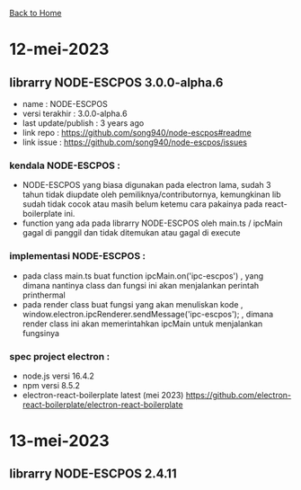 [Back to Home](https://github.com/denitiawan/electron-react-boilerplate-printthermal/blob/main/README.md)

# 12-mei-2023
##  librarry NODE-ESCPOS  3.0.0-alpha.6
- name : NODE-ESCPOS 
- versi terakhir : 3.0.0-alpha.6
- last update/publish : 3 years ago
- link repo : https://github.com/song940/node-escpos#readme
- link issue : https://github.com/song940/node-escpos/issues

### kendala NODE-ESCPOS  :
- NODE-ESCPOS yang biasa digunakan pada electron lama, sudah 3 tahun tidak diupdate oleh pemiliknya/contributornya, kemungkinan lib sudah tidak cocok atau masih belum ketemu cara pakainya pada react-boilerplate ini.
- function yang ada pada librarry NODE-ESCPOS oleh main.ts / ipcMain gagal di panggil dan tidak ditemukan atau gagal di execute

### implementasi NODE-ESCPOS  :
- pada class main.ts buat function ipcMain.on('ipc-escpos')  , yang dimana nantinya class dan fungsi ini akan menjalankan perintah printhermal
- pada render class buat fungsi yang akan menuliskan kode , window.electron.ipcRenderer.sendMessage('ipc-escpos'); , dimana render class ini akan memerintahkan ipcMain untuk menjalankan fungsinya   

### spec project electron :
- node.js versi 16.4.2
- npm versi 8.5.2
- electron-react-boilerplate latest (mei 2023) https://github.com/electron-react-boilerplate/electron-react-boilerplate


# 13-mei-2023
## librarry NODE-ESCPOS  2.4.11
